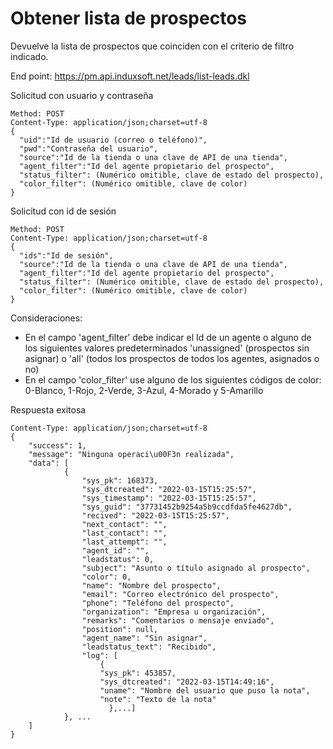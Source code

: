 # Obtener lista de prospectos

Devuelve la lista de prospectos que coinciden con el criterio de filtro indicado.

End point: https://pm.api.induxsoft.net/leads/list-leads.dkl

Solicitud con usuario y contraseña
```
Method: POST
Content-Type: application/json;charset=utf-8
{
  "uid":"Id de usuario (correo o teléfono)",
  "pwd":"Contraseña del usuario",
  "source":"Id de la tienda o una clave de API de una tienda",
  "agent_filter":"Id del agente propietario del prospecto",
  "status_filter": (Numérico omitible, clave de estado del prospecto),
  "color_filter": (Numérico omitible, clave de color)
}
```

Solicitud con id de sesión
```
Method: POST
Content-Type: application/json;charset=utf-8
{
  "ids":"Id de sesión",
  "source":"Id de la tienda o una clave de API de una tienda",
  "agent_filter":"Id del agente propietario del prospecto",
  "status_filter": (Numérico omitible, clave de estado del prospecto),
  "color_filter": (Numérico omitible, clave de color)
}
```

Consideraciones:

* En el campo 'agent_filter' debe indicar el Id de un agente o alguno de los siguientes valores predeterminados 'unassigned' (prospectos sin asignar) o 'all' (todos los prospectos de todos los agentes, asignados o no)
* En el campo 'color_filter' use alguno de los siguientes códigos de color: 0-Blanco, 1-Rojo, 2-Verde, 3-Azul, 4-Morado y 5-Amarillo

Respuesta exitosa

```
Content-Type: application/json;charset=utf-8
{
    "success": 1,
    "message": "Ninguna operaci\u00F3n realizada",
    "data": [
            {
                "sys_pk": 168373,
                "sys_dtcreated": "2022-03-15T15:25:57",
                "sys_timestamp": "2022-03-15T15:25:57",
                "sys_guid": "37731452b9254a5b9ccdfda5fe4627db",
                "recived": "2022-03-15T15:25:57",
                "next_contact": "",
                "last_contact": "",
                "last_attempt": "",
                "agent_id": "",
                "leadstatus": 0,
                "subject": "Asunto o título asignado al prospecto",
                "color": 0,
                "name": "Nombre del prospecto",
                "email": "Correo electrónico del prospecto",
                "phone": "Teléfono del prospecto",
                "organization": "Empresa u organización",
                "remarks": "Comentarios o mensaje enviado",
                "position": null,
                "agent_name": "Sin asignar",
                "leadstatus_text": "Recibido",
                "log": [
                    {
                    "sys_pk": 453857,
                    "sys_dtcreated": "2022-03-15T14:49:16",
                    "uname": "Nombre del usuario que puso la nota",
                    "note": "Texto de la nota"
                      },...]
            }, ...
    ]
}
```
